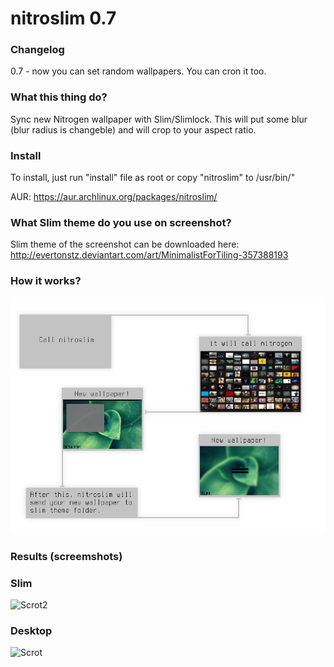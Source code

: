 nitroslim 0.7
=========

### Changelog ###
0.7 - now you can set random wallpapers. You can cron it too.

### What this thing do? ###
Sync new Nitrogen wallpaper with Slim/Slimlock. This will put some blur (blur radius is changeble) and will crop to your aspect ratio.

### Install ###
To install, just run "install" file as root or copy "nitroslim" to /usr/bin/"

AUR: https://aur.archlinux.org/packages/nitroslim/

### What Slim theme do you use on screenshot? ###
Slim theme of the screenshot can be downloaded here: http://evertonstz.deviantart.com/art/MinimalistForTiling-357388193

### How it works? ###

![Info](https://github.com/evertonstz/nitroslim/raw/master/info.png)

### Results (screemshots) ###

### Slim ###
![Scrot2](http://i.imgur.com/l9k5sNS.jpg)
### Desktop ###
![Scrot](http://i.imgur.com/GoZOCtD.jpg)
